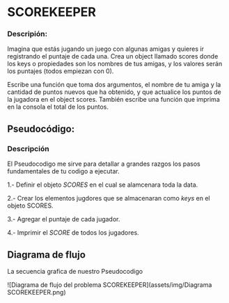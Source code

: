 # SCOREKEEPER
### Descripión:

Imagina que estás jugando un juego con algunas amigas y quieres ir registrando el puntaje de cada una. Crea un object llamado scores donde los keys o propiedades son los nombres de tus amigas, y los valores serán los puntajes (todos empiezan con 0).

Escribe una función que toma dos argumentos, el nombre de tu amiga y la cantidad de puntos nuevos que ha obtenido, y que actualice los puntos de la jugadora en el object scores. También escribe una función que imprima en la consola el total de los puntos.

## Pseudocódigo:
### Descripción
El Pseudocodigo me sirve para detallar a grandes razgos los pasos fundamentales de tu codigo a ejecutar.

1.- Definir el objeto *SCORES* en el cual se alamcenara toda la data.

2.- Crear los elementos jugdores que se almacenaran como *keys* en el objeto SCORES.

3.- Agregar el puntaje de cada jugador.

4.- Imprimir el *SCORE* de todos los jugadores.

## Diagrama de flujo

La secuencia grafica de nuestro Pseudocodigo

![Diagrama de flujo del problema SCOREKEEPER](assets/img/Diagrama SCOREKEEPER.png)

